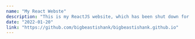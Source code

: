 ```yaml
---
name: "My React Webste"
description: "This is my ReactJS website, which has been shut down for some reason. The link is not to the website, but its source code. The website is no longer deployed. You can still use it for your personal website."
date: "2022-01-20"
link: "https://github.com/bigbeastishank/bigbeastishank.github.io"
---
```

